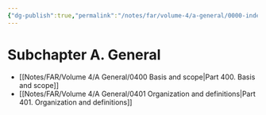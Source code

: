 ```yaml
---
{"dg-publish":true,"permalink":"/notes/far/volume-4/a-general/0000-index/","title":"0000 Index"}
---
```



# Subchapter A. General

- [[Notes/FAR/Volume 4/A General/0400 Basis and scope\|Part 400. Basis and scope]]
- [[Notes/FAR/Volume 4/A General/0401 Organization and definitions\|Part 401. Organization and definitions]]